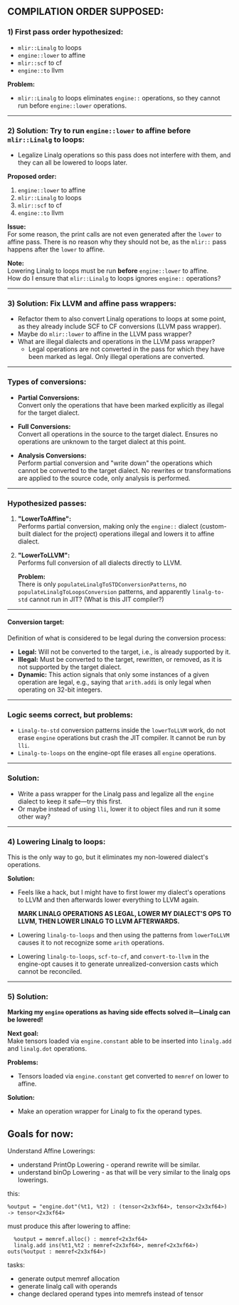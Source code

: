 ## COMPILATION ORDER SUPPOSED:

### 1) First pass order hypothesized:
- `mlir::Linalg` to loops  
- `engine::lower` to affine  
- `mlir::scf` to cf  
- `engine::to` llvm  

**Problem:**  
- `mlir::Linalg` to loops eliminates `engine::` operations, so they cannot run before `engine::lower` operations.

---

### 2) Solution: Try to run `engine::lower` to affine before `mlir::Linalg` to loops:
- Legalize Linalg operations so this pass does not interfere with them, and they can all be lowered to loops later.

**Proposed order:**  
1. `engine::lower` to affine  
2. `mlir::Linalg` to loops  
3. `mlir::scf` to cf  
4. `engine::to` llvm  

**Issue:**  
For some reason, the print calls are not even generated after the `lower` to affine pass. There is no reason why they should not be, as the `mlir::` pass happens after the `lower` to affine.  

**Note:**  
Lowering Linalg to loops must be run **before** `engine::lower` to affine.  
How do I ensure that `mlir::Linalg` to loops ignores `engine::` operations?

---

### 3) Solution: Fix LLVM and affine pass wrappers:
- Refactor them to also convert Linalg operations to loops at some point, as they already include SCF to CF conversions (LLVM pass wrapper).
- Maybe do `mlir::lower` to affine in the LLVM pass wrapper?
- What are illegal dialects and operations in the LLVM pass wrapper?  
    - Legal operations are not converted in the pass for which they have been marked as legal. Only illegal operations are converted.

---

### Types of conversions:
- **Partial Conversions:**  
  Convert only the operations that have been marked explicitly as illegal for the target dialect.  

- **Full Conversions:**  
  Convert all operations in the source to the target dialect. Ensures no operations are unknown to the target dialect at this point.  

- **Analysis Conversions:**  
  Perform partial conversion and "write down" the operations which cannot be converted to the target dialect. No rewrites or transformations are applied to the source code, only analysis is performed.

---

### Hypothesized passes:

1. **"LowerToAffine":**  
   Performs partial conversion, making only the `engine::` dialect (custom-built dialect for the project) operations illegal and lowers it to affine dialect.

2. **"LowerToLLVM":**  
   Performs full conversion of all dialects directly to LLVM.  

   **Problem:**  
   There is only `populateLinalgToSTDConversionPatterns`, no `populateLinalgToLoopsConversion` patterns, and apparently `linalg-to-std` cannot run in JIT? (What is this JIT compiler?)

---

#### Conversion target:
Definition of what is considered to be legal during the conversion process:
- **Legal:** Will not be converted to the target, i.e., is already supported by it.  
- **Illegal:** Must be converted to the target, rewritten, or removed, as it is not supported by the target dialect.  
- **Dynamic:** This action signals that only some instances of a given operation are legal, e.g., saying that `arith.addi` is only legal when operating on 32-bit integers.

---

### Logic seems correct, but problems:
- `Linalg-to-std` conversion patterns inside the `lowerToLLVM` work, do not erase `engine` operations but crash the JIT compiler. It cannot be run by `lli`.  
- `Linalg-to-loops` on the engine-opt file erases all `engine` operations.

---

### Solution:
- Write a pass wrapper for the Linalg pass and legalize all the `engine` dialect to keep it safe—try this first.  
- Or maybe instead of using `lli`, lower it to object files and run it some other way?

---

### 4) Lowering Linalg to loops:
This is the only way to go, but it eliminates my non-lowered dialect's operations.

**Solution:**  
- Feels like a hack, but I might have to first lower my dialect's operations to LLVM and then afterwards lower everything to LLVM again.  

  **MARK LINALG OPERATIONS AS LEGAL, LOWER MY DIALECT'S OPS TO LLVM, THEN LOWER LINALG TO LLVM AFTERWARDS.**

- Lowering `linalg-to-loops` and then using the patterns from `lowerToLLVM` causes it to not recognize some `arith` operations.  
- Lowering `linalg-to-loops`, `scf-to-cf`, and `convert-to-llvm` in the engine-opt causes it to generate unrealized-conversion casts which cannot be reconciled.

---

### 5) Solution:
**Marking my `engine` operations as having side effects solved it—Linalg can be lowered!**  

**Next goal:**  
Make tensors loaded via `engine.constant` able to be inserted into `linalg.add` and `linalg.dot` operations.  

**Problems:**  
- Tensors loaded via `engine.constant` get converted to `memref` on lower to affine.  

**Solution:**  
- Make an operation wrapper for Linalg to fix the operand types.  

## Goals for now:
   Understand Affine Lowerings:
   - understand PrintOp Lowering - operand rewrite will be similar. 
   - understand binOp Lowering - as that will be very similar to the linalg ops lowerings.


  

this:
``` mlir
%output = "engine.dot"(%t1, %t2) : (tensor<2x3xf64>, tensor<2x3xf64>) -> tensor<2x3xf64>
```
must produce this after lowering to affine:
```mlir
  %output = memref.alloc() : memref<2x3xf64>
  linalg.add ins(%t1,%t2 : memref<2x3xf64>, memref<2x3xf64>) outs(%output : memref<2x3xf64>)
```

tasks:
 - generate output memref allocation
 - generate linalg call with operands
 - change declared operand types into memrefs instead of tensor
